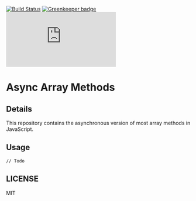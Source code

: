 [![Build Status](https://travis-ci.org/scriptex/async-array.svg?branch=master)](https://travis-ci.org/scriptex/async-array) 
[![Greenkeeper badge](https://badges.greenkeeper.io/scriptex/async-array.svg)](https://greenkeeper.io/)
[![Analytics](https://ga-beacon.appspot.com/UA-83446952-1/github.com/scriptex/async-array/README.md)](https://github.com/scriptex/async-array/)

# Async Array Methods

## Details

This repository contains the asynchronous version of most array methods in JavaScript.

## Usage

`// Todo`

## LICENSE

MIT
